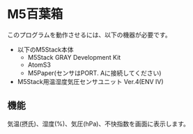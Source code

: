 # M5百葉箱
このプログラムを動作させるには、以下の機器が必要です。
- 以下のM5Stack本体
  - M5Stack GRAY Development Kit
  - AtomS3
  - M5Paper(センサはPORT. Aに接続してください)
- M5Stack用温湿度気圧センサユニット Ver.4(ENV Ⅳ)

## 機能
気温(摂氏)、湿度(%)、気圧(hPa)、不快指数を画面に表示します。
